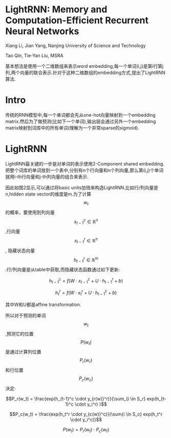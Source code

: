 # LightRNN: Memory and Computation-Efficient Recurrent Neural Networks

Xiang Li, Jian Yang, Nanjing University of Science and Technology

Tao Qin, Tie-Yan Liu, MSRA

基本想法是使用一个二维数组来表示word embedding,每一个单词(i,j)是第i行第j列,两个向量的联合表示.针对于这种二维数组的embedding方式,提出了LightRNN算法.

# Intro

传统的RNN模型中,每一个单词都会先从one-hot向量映射到一个embedding matrix.然后为了做预测(比如下一个单词),输出层会通过另外一个embedding matrix映射到词库中的所有单词(理解为一个非常sparse的sigmoid).

# LightRNN

LightRNN最关键的一步是对单词的表示使用2-Component shared embedding.把整个词库的单词放到一个表中,分别有n个行向量和n个列向量,那么第(i,j)个单词就用i-th行向量和j-th列向量的组合来表示.

因此如图2显示,可以通过将basic units加倍来构造LightRNN.比如行/列向量是n,hidden state vector的维度是m.为了计算$$w_t$$的概率，要使用到列向量$$x_{t-1}^c \in \mathbb{R}^n$$,行向量$$x_{t-1}^r \in \mathbb{R}^n$$, 隐藏状态向量$$h_{t-1}^r \in \mathbb{R}^m$$.行/列向量是从table中获取,而隐藏状态函数通过如下更新:

$$h_{t-1}^c = f(W \cdot x_{t-1}^c + U \cdot h_{t-1}^r + b )$$

$$h_t^r = f(W \cdot x_{t}^r + U \cdot h_{t-1}^c + b) $$

其中W和U都是affine transformation.

所以对于预测的单词$$w_t$$,预测它的位置$$P(w_t)$$是通过计算列位置$$P_r(w_r)$$和行位置$$P_c(w_c)$$决定:

$$P_r(w_t) = \frac{exp(h_{t-1}^c \cdot y_{r(w)}^r)}{\sum_{i \in S_r} exp(h_{t-1}^c \cdot y_i^r) }$$

$$P_c(w_t) = \frac{exp(h_t^r \cdot y_{c(w)}^c)}{\sum{i \in S_c} exp(h_t^r \cdot y_i^c)}$$

$$P(w_t) = P_r(w_t) \cdot P_c(w_t)$$

